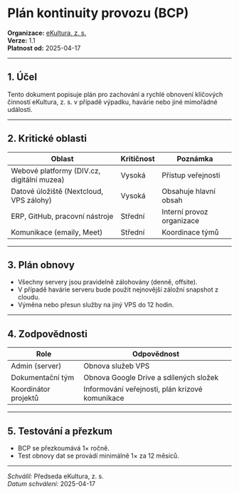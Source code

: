 # Plán kontinuity provozu (BCP)

**Organizace:** [eKultura, z. s.](https://ekultura.eu)  
**Verze:** 1.1  
**Platnost od:** 2025-04-17  

---

## 1. Účel

Tento dokument popisuje plán pro zachování a rychlé obnovení klíčových činností eKultura, z. s. v případě výpadku, havárie nebo jiné mimořádné události.

---

## 2. Kritické oblasti

| Oblast | Kritičnost | Poznámka |
|--------|------------|----------|
| Webové platformy (DIV.cz, digitální muzea) | Vysoká | Přístup veřejnosti |
| Datové úložiště (Nextcloud, VPS zálohy) | Vysoká | Obsahuje hlavní obsah |
| ERP, GitHub, pracovní nástroje | Střední | Interní provoz organizace |
| Komunikace (emaily, Meet) | Střední | Koordinace týmů |

---

## 3. Plán obnovy

- Všechny servery jsou pravidelně zálohovány (denně, offsite).
- V případě havárie serveru bude použit nejnovější záložní snapshot z cloudu.
- Výměna nebo přesun služby na jiný VPS do 12 hodin.

---

## 4. Zodpovědnosti

| Role | Odpovědnost |
|------|-------------|
| Admin (server) | Obnova služeb VPS |
| Dokumentační tým | Obnova Google Drive a sdílených složek |
| Koordinátor projektů | Informování veřejnosti, plán krizové komunikace |

---

## 5. Testování a přezkum

- BCP se přezkoumává 1× ročně.
- Test obnovy dat se provádí minimálně 1× za 12 měsíců.

---

*Schválil:* Předseda eKultura, z. s.  
*Datum schválení:* 2025-04-17
